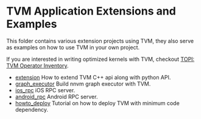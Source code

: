 # TVM Application Extensions and Examples
This folder contains various extension projects using TVM,
they also serve as examples on how to use TVM in your own project.

If you are interested in writing optimized kernels with TVM, checkout [TOPI: TVM Operator Inventory](../topi).

- [extension](extension) How to extend TVM C++ api along with python API.
- [graph_executor](graph_executor) Build nnvm graph executor with TVM.
- [ios_rpc](ios_rpc) iOS RPC server.
- [android_rpc](android_rpc) Android RPC server.
- [howto_deploy](howto_depploy) Tutorial on how to deploy TVM with minimum code dependency.
